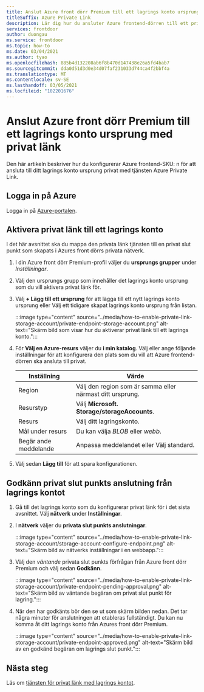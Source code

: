 ```yaml
---
title: Anslut Azure front dörr Premium till ett lagrings konto ursprung med privat länk
titleSuffix: Azure Private Link
description: Lär dig hur du ansluter Azure frontend-dörren till ett privat lagrings konto.
services: frontdoor
author: duongau
ms.service: frontdoor
ms.topic: how-to
ms.date: 03/04/2021
ms.author: tyao
ms.openlocfilehash: 885b4d132208ab6f8b470d147438e26a5fd4bab7
ms.sourcegitcommit: dda0d51d3d0e34d07faf231033d744ca4f2bbf4a
ms.translationtype: MT
ms.contentlocale: sv-SE
ms.lasthandoff: 03/05/2021
ms.locfileid: "102201676"
---
```

# <a name="connect-azure-front-door-premium-to-a-storage-account-origin-with-private-link"></a>Anslut Azure front dörr Premium till ett lagrings konto ursprung med privat länk

Den här artikeln beskriver hur du konfigurerar Azure frontend-SKU: n för att ansluta till ditt lagrings konto ursprung privat med tjänsten Azure Private Link.

## <a name="sign-in-to-azure"></a>Logga in på Azure

Logga in på [Azure-portalen](https://portal.azure.com).

## <a name="enable-private-link-to-a-storage-account"></a>Aktivera privat länk till ett lagrings konto
 
I det här avsnittet ska du mappa den privata länk tjänsten till en privat slut punkt som skapats i Azures front dörrs privata nätverk. 

1. I din Azure front dörr Premium-profil väljer du **ursprungs grupper** under *Inställningar*.

1. Välj den ursprungs grupp som innehåller det lagrings konto ursprung som du vill aktivera privat länk för.

1. Välj **+ Lägg till ett ursprung** för att lägga till ett nytt lagrings konto ursprung eller Välj ett tidigare skapat lagrings konto ursprung från listan.

    :::image type="content" source="../media/how-to-enable-private-link-storage-account/private-endpoint-storage-account.png" alt-text="Skärm bild som visar hur du aktiverar privat länk till ett lagrings konto.":::

1. För **Välj en Azure-resurs** väljer du **i min katalog**. Välj eller ange följande inställningar för att konfigurera den plats som du vill att Azure frontend-dörren ska ansluta till privat.

    | Inställning | Värde |
    | ------- | ----- |
    | Region | Välj den region som är samma eller närmast ditt ursprung. |
    | Resurstyp | Välj **Microsoft. Storage/storageAccounts**. |
    | Resurs | Välj ditt lagringskonto. |
    | Mål under resurs | Du kan välja *BLOB* eller *webb*. |
    | Begär ande meddelande | Anpassa meddelandet eller Välj standard. |

1. Välj sedan **Lägg till** för att spara konfigurationen.

## <a name="approve-private-endpoint-connection-from-the-storage-account"></a>Godkänn privat slut punkts anslutning från lagrings kontot

1. Gå till det lagrings konto som du konfigurerar privat länk för i det sista avsnittet. Välj **nätverk** under **Inställningar**.

1. I **nätverk** väljer du **privata slut punkts anslutningar**. 

    :::image type="content" source="../media/how-to-enable-private-link-storage-account/storage-account-configure-endpoint.png" alt-text="Skärm bild av nätverks inställningar i en webbapp.":::

1. Välj den *väntande* privata slut punkts förfrågan från Azure front dörr Premium och välj sedan **Godkänn**.

    :::image type="content" source="../media/how-to-enable-private-link-storage-account/private-endpoint-pending-approval.png" alt-text="Skärm bild av väntande begäran om privat slut punkt för lagring.":::

1. När den har godkänts bör den se ut som skärm bilden nedan. Det tar några minuter för anslutningen att etableras fullständigt. Du kan nu komma åt ditt lagrings konto från Azures front dörr Premium.

    :::image type="content" source="../media/how-to-enable-private-link-storage-account/private-endpoint-approved.png" alt-text="Skärm bild av en godkänd begäran om lagrings slut punkt.":::

## <a name="next-steps"></a>Nästa steg

Läs om [tjänsten för privat länk med lagrings kontot](../../storage/common/storage-private-endpoints.md).

